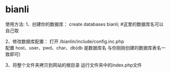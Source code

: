 # bianli

使用方法:
1、创建你的数据库：
create databases bianli;  #这里的数据库名可以自己取

2、修改数据库配置：
打开  /bianlin/include/config.inc.php  
配置  host、user、pwd、char、db(db 是数据库名 与你刚刚创建的数据库表名一致即可)

3、将整个文件夹拷贝到网站的根目录 运行文件夹中的index.php文件
